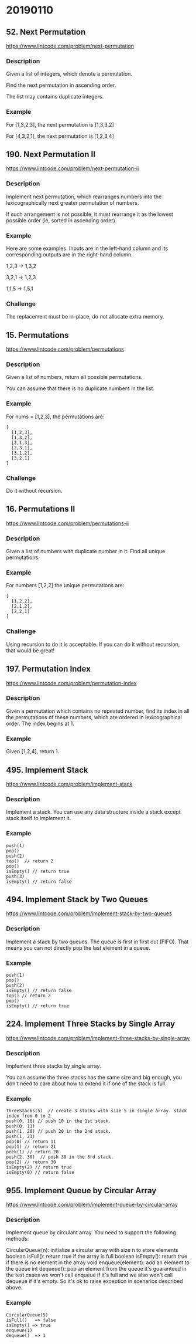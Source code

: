 # 20190110

## 52. Next Permutation
https://www.lintcode.com/problem/next-permutation

### Description
Given a list of integers, which denote a permutation.

Find the next permutation in ascending order.

The list may contains duplicate integers.

### Example
For [1,3,2,3], the next permutation is [1,3,3,2]

For [4,3,2,1], the next permutation is [1,2,3,4]


## 190. Next Permutation II
https://www.lintcode.com/problem/next-permutation-ii

### Description
Implement next permutation, which rearranges numbers into the lexicographically next greater permutation of numbers.

If such arrangement is not possible, it must rearrange it as the lowest possible order (ie, sorted in ascending order).

### Example
Here are some examples. Inputs are in the left-hand column and its corresponding outputs are in the right-hand column.

1,2,3 → 1,3,2

3,2,1 → 1,2,3

1,1,5 → 1,5,1

### Challenge
The replacement must be in-place, do not allocate extra memory.


## 15. Permutations
https://www.lintcode.com/problem/permutations

### Description
Given a list of numbers, return all possible permutations.

You can assume that there is no duplicate numbers in the list.

### Example
For nums = [1,2,3], the permutations are:

    [
      [1,2,3],
      [1,3,2],
      [2,1,3],
      [2,3,1],
      [3,1,2],
      [3,2,1]
    ]

### Challenge
Do it without recursion.


## 16. Permutations II
https://www.lintcode.com/problem/permutations-ii

### Description
Given a list of numbers with duplicate number in it. Find all unique permutations.

### Example
For numbers [1,2,2] the unique permutations are:

    [
      [1,2,2],
      [2,1,2],
      [2,2,1]
    ]

### Challenge
Using recursion to do it is acceptable. If you can do it without recursion, that would be great!


## 197. Permutation Index
https://www.lintcode.com/problem/permutation-index

### Description
Given a permutation which contains no repeated number, find its index in all the permutations of these numbers, which are ordered in lexicographical order. The index begins at 1.

### Example
Given [1,2,4], return 1.


## 495. Implement Stack
https://www.lintcode.com/problem/implement-stack

### Description
Implement a stack. You can use any data structure inside a stack except stack itself to implement it.

### Example
    push(1)
    pop()
    push(2)
    top()  // return 2
    pop()
    isEmpty() // return true
    push(3)
    isEmpty() // return false


## 494. Implement Stack by Two Queues
https://www.lintcode.com/problem/implement-stack-by-two-queues

### Description
Implement a stack by two queues. The queue is first in first out (FIFO). That means you can not directly pop the last element in a queue.

### Example
    push(1)
    pop()
    push(2)
    isEmpty() // return false
    top() // return 2
    pop()
    isEmpty() // return true


## 224. Implement Three Stacks by Single Array
https://www.lintcode.com/problem/implement-three-stacks-by-single-array

### Description
Implement three stacks by single array.

You can assume the three stacks has the same size and big enough, you don't need to care about how to extend it if one of the stack is full.

### Example
    ThreeStacks(5)  // create 3 stacks with size 5 in single array. stack index from 0 to 2
    push(0, 10) // push 10 in the 1st stack.
    push(0, 11)
    push(1, 20) // push 20 in the 2nd stack.
    push(1, 21)
    pop(0) // return 11
    pop(1) // return 21
    peek(1) // return 20
    push(2, 30)  // push 30 in the 3rd stack.
    pop(2) // return 30
    isEmpty(2) // return true
    isEmpty(0) // return false


## 955. Implement Queue by Circular Array
https://www.lintcode.com/problem/implement-queue-by-circular-array

### Description
Implement queue by circulant array. You need to support the following methods:

CircularQueue(n): initialize a circular array with size n to store elements
boolean isFull(): return true if the array is full
boolean isEmpty(): return true if there is no element in the array
void enqueue(element): add an element to the queue
int dequeue(): pop an element from the queue
it's guaranteed in the test cases we won't call enqueue if it's full and we also won't call dequeue if it's empty. So it's ok to raise exception in scenarios described above.

### Example
    CircularQueue(5)
    isFull()   => false
    isEmpty() => true
    enqueue(1)
    dequeue()  => 1

    
